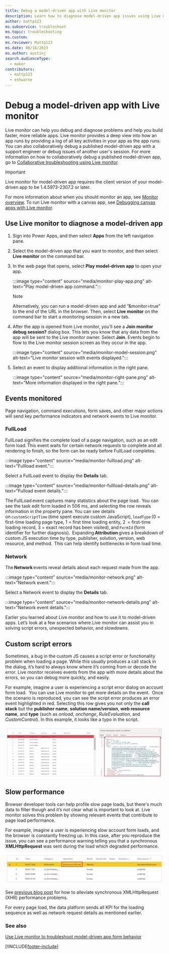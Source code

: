 ```yaml
---
title: Debug a model-driven app with Live monitor
description: Learn how to diagnose model-driven app issues using Live monitor
author: mattp123
ms.subservice: troubleshoot
ms.topic: troubleshooting
ms.custom: 
ms.reviewer: Mattp123
ms.date: 08/16/2023
ms.author: austinj
search.audienceType: 
  - maker
contributors:
  - mattp123
  - eshwarne
---
```

# Debug a model-driven app with Live monitor

Live monitor can help you debug and diagnose problems and help you build faster, more reliable apps. Live monitor provides a deep view into how an app runs by providing a log of all key activities in your app as the app runs. You can also collaboratively debug a published model-driven app with a support engineer or debug issues of another user's session. For more information on how to collaboratively debug a published model-driven app, go to [Collaborative troubleshooting using Live monitor](monitor-collaborative-debugging.md).

> [!IMPORTANT]
> Live monitor for model-driven app requires the client version of your model-driven app to be 1.4.5973-2307.2 or later.

For more information about when you should monitor an app, see [Monitor overview](monitor-overview.md). To run Live monitor with a canvas app, see [Debugging canvas apps with Live monitor](monitor-canvasapps.md).

## Use Live monitor to diagnose a model-driven app

1. Sign into Power Apps, and then select **Apps** from the left navigation pane.
1. Select the model-driven app that you want to monitor, and then select **Live monitor** on the command bar.
1. In the web page that opens, select **Play model-driven app** to open your app.

   :::image type="content" source="media/monitor-play-app.png" alt-text="Play model-driven app command.":::
   > [!NOTE]
   > Alternatively, you can run a model-driven app and add “&monitor=true” to the end of the URL in the browser. Then, select **Live monitor** on the command bar to start a monitoring session in a new tab.

1. After the app is opened from Live monitor, you’ll see a **Join monitor debug session?** dialog box. This lets you know that any data from the app will be sent to the Live monitor owner. Select **Join**. Events begin to flow to the Live monitor session screen as they occur in the app.

   :::image type="content" source="media/monitor-model-session.png" alt-text="Live monitor session with events displayed.":::

1. Select an event to display additional information in the right pane. 

   :::image type="content" source="media/monitor-right-pane.png" alt-text="More information displayed in the right pane.":::

## Events monitored

Page navigation, command executions, form saves, and other major actions will send key performance indicators and network events to Live monitor.

### FullLoad

FullLoad signifies the complete load of a page navigation, such as an edit form load. This event waits for certain network requests to complete and all rendering to finish, so the form can be ready before FullLoad completes.

   :::image type="content" source="media/monitor-fullload.png" alt-text="Fullload event.":::

Select a FullLoad event to display the **Details** tab.

   :::image type="content" source="media/monitor-fullload-details.png" alt-text="Fulload event details.":::

The FullLoad event captures many statistics about the page load.  You can see the task edit form loaded in 506 ms, and selecting the row reveals information in the property pane. You can see details on `customScriptTime` (time spent execute custom JavaScript), `loadType` (0 = first-time loading page type, 1 = first time loading entity, 2  = first-time loading record, 3 = exact record has been visited), and `FormId` (form identifier for further diagnosis).  Expanding **Attribution** gives a breakdown of custom JS execution time by type, publisher, solution, version, web resource, and method.  This can help identify bottlenecks in form load time.

### Network

The **Network** events reveal details about each request made from the app.

:::image type="content" source="media/monitor-network.png" alt-text="Network event.":::

Select a Network event to display the **Details** tab.

:::image type="content" source="media/monitor-network-details.png" alt-text="Network event details.":::

Earlier you learned about Live monitor and how to use it to model-driven apps. Let’s look at a few scenarios where Live monitor can assist you in solving script errors, unexpected behavior, and slowdowns.

## Custom script errors

Sometimes, a bug in the custom JS causes a script error or functionality
problem when loading a page. While this usually produces a call stack in the
dialog, it’s hard to always know where it’s coming from or decode the error.
Live monitor receives events from the app with more details about the errors, so you can debug more quickly, and easily.

For example, imagine a user is experiencing a script error dialog on account form load.  You can use Live monitor to get more details on the event.  Once the scenario is reproduced, you can see the script error produces an error event highlighted in red. Selecting this row gives you not only the **call stack** but
the **publisher name**, **solution name/version**, **web resource name**,
and **type** (such as *onload*, *onchange*, *RuleEvaluation*, and *CustomControl*). In this example, it looks like a typo in the script.

![Custom script error example.](media/monitor/custom-script-error.png "Custom script error example")

## Slow performance

Browser developer tools can help profile slow page loads, but there's much data to filter though and it’s not clear what is important to look at. Live monitor solves this problem by showing relevant events that contribute to page load performance.

For example, imagine a user is experiencing slow account form loads, and the browser is
constantly freezing up. In this case, after you reproduce the issue, you can see a performance warning telling you that a synchronous **XMLHttpRequest** was sent during the load which degraded performance.

![Slow performance example.](media/monitor/slow-perf-example.png "Slow performance example")

See [previous blog post](https://powerapps.microsoft.com/blog/turbocharge-your-model-driven-apps-by-transitioning-away-from-synchronous-requests/) for how to alleviate synchronous XMLHttpRequest (XHR) performance problems.

For every page load, the data platform sends all KPI for the loading sequence as well as network request details as mentioned earlier.

### See also

[Use Live monitor to troubleshoot model-driven app form behavior](model-driven-apps/monitor-form-checker.md)


[!INCLUDE[footer-include](../includes/footer-banner.md)]
